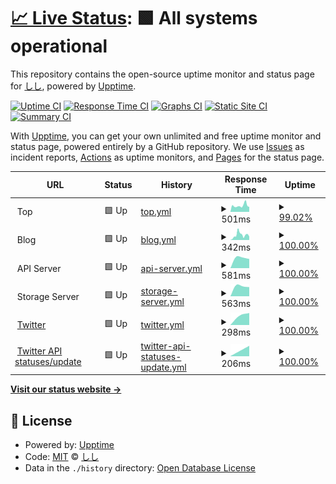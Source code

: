 # [📈 Live Status](https://sisi.github.io/uptime): <!--live status--> **🟩 All systems operational**

This repository contains the open-source uptime monitor and status page for [しし](http://blog.sisi.gq), powered by [Upptime](https://github.com/upptime/upptime).

[![Uptime CI](https://github.com/koj-co/upptime/workflows/Uptime%20CI/badge.svg)](https://github.com/koj-co/upptime/actions?query=workflow%3A%22Uptime+CI%22)
[![Response Time CI](https://github.com/koj-co/upptime/workflows/Response%20Time%20CI/badge.svg)](https://github.com/koj-co/upptime/actions?query=workflow%3A%22Response+Time+CI%22)
[![Graphs CI](https://github.com/koj-co/upptime/workflows/Graphs%20CI/badge.svg)](https://github.com/koj-co/upptime/actions?query=workflow%3A%22Graphs+CI%22)
[![Static Site CI](https://github.com/koj-co/upptime/workflows/Static%20Site%20CI/badge.svg)](https://github.com/koj-co/upptime/actions?query=workflow%3A%22Static+Site+CI%22)
[![Summary CI](https://github.com/koj-co/upptime/workflows/Summary%20CI/badge.svg)](https://github.com/koj-co/upptime/actions?query=workflow%3A%22Summary+CI%22)

With [Upptime](https://upptime.js.org), you can get your own unlimited and free uptime monitor and status page, powered entirely by a GitHub repository. We use [Issues](https://github.com/sisi/uptime/issues) as incident reports, [Actions](https://github.com/sisi/uptime/actions) as uptime monitors, and [Pages](https://sisi.github.io/uptime) for the status page.

<!--start: status pages-->
<!-- This summary is generated by Upptime (https://github.com/upptime/upptime) -->
<!-- Do not edit this manually, your changes will be overwritten -->
<!-- prettier-ignore -->
| URL | Status | History | Response Time | Uptime |
| --- | ------ | ------- | ------------- | ------ |
| <img alt="" src="https://blog.hiroki.email/img/icon-512.png" height="13"> Top | 🟩 Up | [top.yml](https://github.com/sisi/uptime/commits/master/history/top.yml) | <details><summary><img alt="Response time graph" src="./graphs/top/response-time-week.png" height="20"> 501ms</summary><br><a href="https://status.hiroki.email/history/top"><img alt="Response time 453" src="https://img.shields.io/endpoint?url=https%3A%2F%2Fraw.githubusercontent.com%2Fsisi%2Fuptime%2Fmaster%2Fapi%2Ftop%2Fresponse-time.json"></a><br><a href="https://status.hiroki.email/history/top"><img alt="24-hour response time 706" src="https://img.shields.io/endpoint?url=https%3A%2F%2Fraw.githubusercontent.com%2Fsisi%2Fuptime%2Fmaster%2Fapi%2Ftop%2Fresponse-time-day.json"></a><br><a href="https://status.hiroki.email/history/top"><img alt="7-day response time 501" src="https://img.shields.io/endpoint?url=https%3A%2F%2Fraw.githubusercontent.com%2Fsisi%2Fuptime%2Fmaster%2Fapi%2Ftop%2Fresponse-time-week.json"></a><br><a href="https://status.hiroki.email/history/top"><img alt="30-day response time 453" src="https://img.shields.io/endpoint?url=https%3A%2F%2Fraw.githubusercontent.com%2Fsisi%2Fuptime%2Fmaster%2Fapi%2Ftop%2Fresponse-time-month.json"></a><br><a href="https://status.hiroki.email/history/top"><img alt="1-year response time 453" src="https://img.shields.io/endpoint?url=https%3A%2F%2Fraw.githubusercontent.com%2Fsisi%2Fuptime%2Fmaster%2Fapi%2Ftop%2Fresponse-time-year.json"></a></details> | <details><summary><a href="https://status.hiroki.email/history/top">99.02%</a></summary><a href="https://status.hiroki.email/history/top"><img alt="All-time uptime 99.65%" src="https://img.shields.io/endpoint?url=https%3A%2F%2Fraw.githubusercontent.com%2Fsisi%2Fuptime%2Fmaster%2Fapi%2Ftop%2Fuptime.json"></a><br><a href="https://status.hiroki.email/history/top"><img alt="24-hour uptime 93.17%" src="https://img.shields.io/endpoint?url=https%3A%2F%2Fraw.githubusercontent.com%2Fsisi%2Fuptime%2Fmaster%2Fapi%2Ftop%2Fuptime-day.json"></a><br><a href="https://status.hiroki.email/history/top"><img alt="7-day uptime 99.02%" src="https://img.shields.io/endpoint?url=https%3A%2F%2Fraw.githubusercontent.com%2Fsisi%2Fuptime%2Fmaster%2Fapi%2Ftop%2Fuptime-week.json"></a><br><a href="https://status.hiroki.email/history/top"><img alt="30-day uptime 99.65%" src="https://img.shields.io/endpoint?url=https%3A%2F%2Fraw.githubusercontent.com%2Fsisi%2Fuptime%2Fmaster%2Fapi%2Ftop%2Fuptime-month.json"></a><br><a href="https://status.hiroki.email/history/top"><img alt="1-year uptime 99.65%" src="https://img.shields.io/endpoint?url=https%3A%2F%2Fraw.githubusercontent.com%2Fsisi%2Fuptime%2Fmaster%2Fapi%2Ftop%2Fuptime-year.json"></a></details>
| <img alt="" src="https://blog.hiroki.email/author/hiroki/avatar.jpg" height="13"> Blog | 🟩 Up | [blog.yml](https://github.com/sisi/uptime/commits/master/history/blog.yml) | <details><summary><img alt="Response time graph" src="./graphs/blog/response-time-week.png" height="20"> 342ms</summary><br><a href="https://status.hiroki.email/history/blog"><img alt="Response time 340" src="https://img.shields.io/endpoint?url=https%3A%2F%2Fraw.githubusercontent.com%2Fsisi%2Fuptime%2Fmaster%2Fapi%2Fblog%2Fresponse-time.json"></a><br><a href="https://status.hiroki.email/history/blog"><img alt="24-hour response time 289" src="https://img.shields.io/endpoint?url=https%3A%2F%2Fraw.githubusercontent.com%2Fsisi%2Fuptime%2Fmaster%2Fapi%2Fblog%2Fresponse-time-day.json"></a><br><a href="https://status.hiroki.email/history/blog"><img alt="7-day response time 342" src="https://img.shields.io/endpoint?url=https%3A%2F%2Fraw.githubusercontent.com%2Fsisi%2Fuptime%2Fmaster%2Fapi%2Fblog%2Fresponse-time-week.json"></a><br><a href="https://status.hiroki.email/history/blog"><img alt="30-day response time 340" src="https://img.shields.io/endpoint?url=https%3A%2F%2Fraw.githubusercontent.com%2Fsisi%2Fuptime%2Fmaster%2Fapi%2Fblog%2Fresponse-time-month.json"></a><br><a href="https://status.hiroki.email/history/blog"><img alt="1-year response time 340" src="https://img.shields.io/endpoint?url=https%3A%2F%2Fraw.githubusercontent.com%2Fsisi%2Fuptime%2Fmaster%2Fapi%2Fblog%2Fresponse-time-year.json"></a></details> | <details><summary><a href="https://status.hiroki.email/history/blog">100.00%</a></summary><a href="https://status.hiroki.email/history/blog"><img alt="All-time uptime 100.00%" src="https://img.shields.io/endpoint?url=https%3A%2F%2Fraw.githubusercontent.com%2Fsisi%2Fuptime%2Fmaster%2Fapi%2Fblog%2Fuptime.json"></a><br><a href="https://status.hiroki.email/history/blog"><img alt="24-hour uptime 100.00%" src="https://img.shields.io/endpoint?url=https%3A%2F%2Fraw.githubusercontent.com%2Fsisi%2Fuptime%2Fmaster%2Fapi%2Fblog%2Fuptime-day.json"></a><br><a href="https://status.hiroki.email/history/blog"><img alt="7-day uptime 100.00%" src="https://img.shields.io/endpoint?url=https%3A%2F%2Fraw.githubusercontent.com%2Fsisi%2Fuptime%2Fmaster%2Fapi%2Fblog%2Fuptime-week.json"></a><br><a href="https://status.hiroki.email/history/blog"><img alt="30-day uptime 100.00%" src="https://img.shields.io/endpoint?url=https%3A%2F%2Fraw.githubusercontent.com%2Fsisi%2Fuptime%2Fmaster%2Fapi%2Fblog%2Fuptime-month.json"></a><br><a href="https://status.hiroki.email/history/blog"><img alt="1-year uptime 100.00%" src="https://img.shields.io/endpoint?url=https%3A%2F%2Fraw.githubusercontent.com%2Fsisi%2Fuptime%2Fmaster%2Fapi%2Fblog%2Fuptime-year.json"></a></details>
| <img alt="" src="https://blog.hiroki.email/author/hiroki/avatar.jpg" height="13"> API Server | 🟩 Up | [api-server.yml](https://github.com/sisi/uptime/commits/master/history/api-server.yml) | <details><summary><img alt="Response time graph" src="./graphs/api-server/response-time-week.png" height="20"> 581ms</summary><br><a href="https://status.hiroki.email/history/api-server"><img alt="Response time 581" src="https://img.shields.io/endpoint?url=https%3A%2F%2Fraw.githubusercontent.com%2Fsisi%2Fuptime%2Fmaster%2Fapi%2Fapi-server%2Fresponse-time.json"></a><br><a href="https://status.hiroki.email/history/api-server"><img alt="24-hour response time 581" src="https://img.shields.io/endpoint?url=https%3A%2F%2Fraw.githubusercontent.com%2Fsisi%2Fuptime%2Fmaster%2Fapi%2Fapi-server%2Fresponse-time-day.json"></a><br><a href="https://status.hiroki.email/history/api-server"><img alt="7-day response time 581" src="https://img.shields.io/endpoint?url=https%3A%2F%2Fraw.githubusercontent.com%2Fsisi%2Fuptime%2Fmaster%2Fapi%2Fapi-server%2Fresponse-time-week.json"></a><br><a href="https://status.hiroki.email/history/api-server"><img alt="30-day response time 581" src="https://img.shields.io/endpoint?url=https%3A%2F%2Fraw.githubusercontent.com%2Fsisi%2Fuptime%2Fmaster%2Fapi%2Fapi-server%2Fresponse-time-month.json"></a><br><a href="https://status.hiroki.email/history/api-server"><img alt="1-year response time 581" src="https://img.shields.io/endpoint?url=https%3A%2F%2Fraw.githubusercontent.com%2Fsisi%2Fuptime%2Fmaster%2Fapi%2Fapi-server%2Fresponse-time-year.json"></a></details> | <details><summary><a href="https://status.hiroki.email/history/api-server">100.00%</a></summary><a href="https://status.hiroki.email/history/api-server"><img alt="All-time uptime 100.00%" src="https://img.shields.io/endpoint?url=https%3A%2F%2Fraw.githubusercontent.com%2Fsisi%2Fuptime%2Fmaster%2Fapi%2Fapi-server%2Fuptime.json"></a><br><a href="https://status.hiroki.email/history/api-server"><img alt="24-hour uptime 100.00%" src="https://img.shields.io/endpoint?url=https%3A%2F%2Fraw.githubusercontent.com%2Fsisi%2Fuptime%2Fmaster%2Fapi%2Fapi-server%2Fuptime-day.json"></a><br><a href="https://status.hiroki.email/history/api-server"><img alt="7-day uptime 100.00%" src="https://img.shields.io/endpoint?url=https%3A%2F%2Fraw.githubusercontent.com%2Fsisi%2Fuptime%2Fmaster%2Fapi%2Fapi-server%2Fuptime-week.json"></a><br><a href="https://status.hiroki.email/history/api-server"><img alt="30-day uptime 100.00%" src="https://img.shields.io/endpoint?url=https%3A%2F%2Fraw.githubusercontent.com%2Fsisi%2Fuptime%2Fmaster%2Fapi%2Fapi-server%2Fuptime-month.json"></a><br><a href="https://status.hiroki.email/history/api-server"><img alt="1-year uptime 100.00%" src="https://img.shields.io/endpoint?url=https%3A%2F%2Fraw.githubusercontent.com%2Fsisi%2Fuptime%2Fmaster%2Fapi%2Fapi-server%2Fuptime-year.json"></a></details>
| <img alt="" src="https://blog.hiroki.email/author/hiroki/avatar.jpg" height="13"> Storage Server | 🟩 Up | [storage-server.yml](https://github.com/sisi/uptime/commits/master/history/storage-server.yml) | <details><summary><img alt="Response time graph" src="./graphs/storage-server/response-time-week.png" height="20"> 563ms</summary><br><a href="https://status.hiroki.email/history/storage-server"><img alt="Response time 563" src="https://img.shields.io/endpoint?url=https%3A%2F%2Fraw.githubusercontent.com%2Fsisi%2Fuptime%2Fmaster%2Fapi%2Fstorage-server%2Fresponse-time.json"></a><br><a href="https://status.hiroki.email/history/storage-server"><img alt="24-hour response time 563" src="https://img.shields.io/endpoint?url=https%3A%2F%2Fraw.githubusercontent.com%2Fsisi%2Fuptime%2Fmaster%2Fapi%2Fstorage-server%2Fresponse-time-day.json"></a><br><a href="https://status.hiroki.email/history/storage-server"><img alt="7-day response time 563" src="https://img.shields.io/endpoint?url=https%3A%2F%2Fraw.githubusercontent.com%2Fsisi%2Fuptime%2Fmaster%2Fapi%2Fstorage-server%2Fresponse-time-week.json"></a><br><a href="https://status.hiroki.email/history/storage-server"><img alt="30-day response time 563" src="https://img.shields.io/endpoint?url=https%3A%2F%2Fraw.githubusercontent.com%2Fsisi%2Fuptime%2Fmaster%2Fapi%2Fstorage-server%2Fresponse-time-month.json"></a><br><a href="https://status.hiroki.email/history/storage-server"><img alt="1-year response time 563" src="https://img.shields.io/endpoint?url=https%3A%2F%2Fraw.githubusercontent.com%2Fsisi%2Fuptime%2Fmaster%2Fapi%2Fstorage-server%2Fresponse-time-year.json"></a></details> | <details><summary><a href="https://status.hiroki.email/history/storage-server">100.00%</a></summary><a href="https://status.hiroki.email/history/storage-server"><img alt="All-time uptime 100.00%" src="https://img.shields.io/endpoint?url=https%3A%2F%2Fraw.githubusercontent.com%2Fsisi%2Fuptime%2Fmaster%2Fapi%2Fstorage-server%2Fuptime.json"></a><br><a href="https://status.hiroki.email/history/storage-server"><img alt="24-hour uptime 100.00%" src="https://img.shields.io/endpoint?url=https%3A%2F%2Fraw.githubusercontent.com%2Fsisi%2Fuptime%2Fmaster%2Fapi%2Fstorage-server%2Fuptime-day.json"></a><br><a href="https://status.hiroki.email/history/storage-server"><img alt="7-day uptime 100.00%" src="https://img.shields.io/endpoint?url=https%3A%2F%2Fraw.githubusercontent.com%2Fsisi%2Fuptime%2Fmaster%2Fapi%2Fstorage-server%2Fuptime-week.json"></a><br><a href="https://status.hiroki.email/history/storage-server"><img alt="30-day uptime 100.00%" src="https://img.shields.io/endpoint?url=https%3A%2F%2Fraw.githubusercontent.com%2Fsisi%2Fuptime%2Fmaster%2Fapi%2Fstorage-server%2Fuptime-month.json"></a><br><a href="https://status.hiroki.email/history/storage-server"><img alt="1-year uptime 100.00%" src="https://img.shields.io/endpoint?url=https%3A%2F%2Fraw.githubusercontent.com%2Fsisi%2Fuptime%2Fmaster%2Fapi%2Fstorage-server%2Fuptime-year.json"></a></details>
| <img alt="" src="https://favicons.githubusercontent.com/twitter.com" height="13"> [Twitter](https://twitter.com/) | 🟩 Up | [twitter.yml](https://github.com/sisi/uptime/commits/master/history/twitter.yml) | <details><summary><img alt="Response time graph" src="./graphs/twitter/response-time-week.png" height="20"> 298ms</summary><br><a href="https://status.hiroki.email/history/twitter"><img alt="Response time 298" src="https://img.shields.io/endpoint?url=https%3A%2F%2Fraw.githubusercontent.com%2Fsisi%2Fuptime%2Fmaster%2Fapi%2Ftwitter%2Fresponse-time.json"></a><br><a href="https://status.hiroki.email/history/twitter"><img alt="24-hour response time 298" src="https://img.shields.io/endpoint?url=https%3A%2F%2Fraw.githubusercontent.com%2Fsisi%2Fuptime%2Fmaster%2Fapi%2Ftwitter%2Fresponse-time-day.json"></a><br><a href="https://status.hiroki.email/history/twitter"><img alt="7-day response time 298" src="https://img.shields.io/endpoint?url=https%3A%2F%2Fraw.githubusercontent.com%2Fsisi%2Fuptime%2Fmaster%2Fapi%2Ftwitter%2Fresponse-time-week.json"></a><br><a href="https://status.hiroki.email/history/twitter"><img alt="30-day response time 298" src="https://img.shields.io/endpoint?url=https%3A%2F%2Fraw.githubusercontent.com%2Fsisi%2Fuptime%2Fmaster%2Fapi%2Ftwitter%2Fresponse-time-month.json"></a><br><a href="https://status.hiroki.email/history/twitter"><img alt="1-year response time 298" src="https://img.shields.io/endpoint?url=https%3A%2F%2Fraw.githubusercontent.com%2Fsisi%2Fuptime%2Fmaster%2Fapi%2Ftwitter%2Fresponse-time-year.json"></a></details> | <details><summary><a href="https://status.hiroki.email/history/twitter">100.00%</a></summary><a href="https://status.hiroki.email/history/twitter"><img alt="All-time uptime 100.00%" src="https://img.shields.io/endpoint?url=https%3A%2F%2Fraw.githubusercontent.com%2Fsisi%2Fuptime%2Fmaster%2Fapi%2Ftwitter%2Fuptime.json"></a><br><a href="https://status.hiroki.email/history/twitter"><img alt="24-hour uptime 100.00%" src="https://img.shields.io/endpoint?url=https%3A%2F%2Fraw.githubusercontent.com%2Fsisi%2Fuptime%2Fmaster%2Fapi%2Ftwitter%2Fuptime-day.json"></a><br><a href="https://status.hiroki.email/history/twitter"><img alt="7-day uptime 100.00%" src="https://img.shields.io/endpoint?url=https%3A%2F%2Fraw.githubusercontent.com%2Fsisi%2Fuptime%2Fmaster%2Fapi%2Ftwitter%2Fuptime-week.json"></a><br><a href="https://status.hiroki.email/history/twitter"><img alt="30-day uptime 100.00%" src="https://img.shields.io/endpoint?url=https%3A%2F%2Fraw.githubusercontent.com%2Fsisi%2Fuptime%2Fmaster%2Fapi%2Ftwitter%2Fuptime-month.json"></a><br><a href="https://status.hiroki.email/history/twitter"><img alt="1-year uptime 100.00%" src="https://img.shields.io/endpoint?url=https%3A%2F%2Fraw.githubusercontent.com%2Fsisi%2Fuptime%2Fmaster%2Fapi%2Ftwitter%2Fuptime-year.json"></a></details>
| <img alt="" src="https://favicons.githubusercontent.com/api.twitter.com" height="13"> [Twitter API statuses/update](https://api.twitter.com/1.1/statuses/update.json) | 🟩 Up | [twitter-api-statuses-update.yml](https://github.com/sisi/uptime/commits/master/history/twitter-api-statuses-update.yml) | <details><summary><img alt="Response time graph" src="./graphs/twitter-api-statuses-update/response-time-week.png" height="20"> 206ms</summary><br><a href="https://status.hiroki.email/history/twitter-api-statuses-update"><img alt="Response time 206" src="https://img.shields.io/endpoint?url=https%3A%2F%2Fraw.githubusercontent.com%2Fsisi%2Fuptime%2Fmaster%2Fapi%2Ftwitter-api-statuses-update%2Fresponse-time.json"></a><br><a href="https://status.hiroki.email/history/twitter-api-statuses-update"><img alt="24-hour response time 206" src="https://img.shields.io/endpoint?url=https%3A%2F%2Fraw.githubusercontent.com%2Fsisi%2Fuptime%2Fmaster%2Fapi%2Ftwitter-api-statuses-update%2Fresponse-time-day.json"></a><br><a href="https://status.hiroki.email/history/twitter-api-statuses-update"><img alt="7-day response time 206" src="https://img.shields.io/endpoint?url=https%3A%2F%2Fraw.githubusercontent.com%2Fsisi%2Fuptime%2Fmaster%2Fapi%2Ftwitter-api-statuses-update%2Fresponse-time-week.json"></a><br><a href="https://status.hiroki.email/history/twitter-api-statuses-update"><img alt="30-day response time 206" src="https://img.shields.io/endpoint?url=https%3A%2F%2Fraw.githubusercontent.com%2Fsisi%2Fuptime%2Fmaster%2Fapi%2Ftwitter-api-statuses-update%2Fresponse-time-month.json"></a><br><a href="https://status.hiroki.email/history/twitter-api-statuses-update"><img alt="1-year response time 206" src="https://img.shields.io/endpoint?url=https%3A%2F%2Fraw.githubusercontent.com%2Fsisi%2Fuptime%2Fmaster%2Fapi%2Ftwitter-api-statuses-update%2Fresponse-time-year.json"></a></details> | <details><summary><a href="https://status.hiroki.email/history/twitter-api-statuses-update">100.00%</a></summary><a href="https://status.hiroki.email/history/twitter-api-statuses-update"><img alt="All-time uptime 100.00%" src="https://img.shields.io/endpoint?url=https%3A%2F%2Fraw.githubusercontent.com%2Fsisi%2Fuptime%2Fmaster%2Fapi%2Ftwitter-api-statuses-update%2Fuptime.json"></a><br><a href="https://status.hiroki.email/history/twitter-api-statuses-update"><img alt="24-hour uptime 100.00%" src="https://img.shields.io/endpoint?url=https%3A%2F%2Fraw.githubusercontent.com%2Fsisi%2Fuptime%2Fmaster%2Fapi%2Ftwitter-api-statuses-update%2Fuptime-day.json"></a><br><a href="https://status.hiroki.email/history/twitter-api-statuses-update"><img alt="7-day uptime 100.00%" src="https://img.shields.io/endpoint?url=https%3A%2F%2Fraw.githubusercontent.com%2Fsisi%2Fuptime%2Fmaster%2Fapi%2Ftwitter-api-statuses-update%2Fuptime-week.json"></a><br><a href="https://status.hiroki.email/history/twitter-api-statuses-update"><img alt="30-day uptime 100.00%" src="https://img.shields.io/endpoint?url=https%3A%2F%2Fraw.githubusercontent.com%2Fsisi%2Fuptime%2Fmaster%2Fapi%2Ftwitter-api-statuses-update%2Fuptime-month.json"></a><br><a href="https://status.hiroki.email/history/twitter-api-statuses-update"><img alt="1-year uptime 100.00%" src="https://img.shields.io/endpoint?url=https%3A%2F%2Fraw.githubusercontent.com%2Fsisi%2Fuptime%2Fmaster%2Fapi%2Ftwitter-api-statuses-update%2Fuptime-year.json"></a></details>

<!--end: status pages-->

[**Visit our status website →**](https://sisi.github.io/uptime)

## 📄 License

- Powered by: [Upptime](https://github.com/upptime/upptime)
- Code: [MIT](./LICENSE) © [しし](http://blog.sisi.gq)
- Data in the `./history` directory: [Open Database License](https://opendatacommons.org/licenses/odbl/1-0/)
